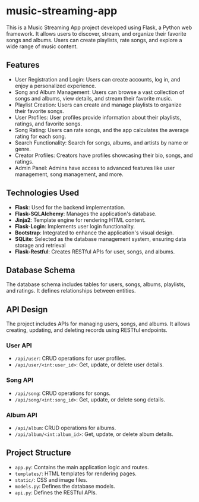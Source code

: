 # music-streaming-app
This is a Music Streaming App project developed using Flask, a Python web framework. It allows users to discover, stream, and organize their favorite songs and albums. Users can create playlists, rate songs, and explore a wide range of music content.

## Features
- User Registration and Login: Users can create accounts, log in, and enjoy a personalized experience.
- Song and Album Management: Users can browse a vast collection of songs and albums, view details, and stream their favorite music.
- Playlist Creation: Users can create and manage playlists to organize their favorite songs.
- User Profiles: User profiles provide information about their playlists, ratings, and favorite songs.
- Song Rating: Users can rate songs, and the app calculates the average rating for each song.
- Search Functionality: Search for songs, albums, and artists by name or genre.
- Creator Profiles: Creators have profiles showcasing their bio, songs, and ratings.
- Admin Panel: Admins have access to advanced features like user management, song management, and more.

## Technologies Used
- **Flask**: Used for the backend implementation.
- **Flask-SQLAlchemy**: Manages the application's database.
- **Jinja2**: Template engine for rendering HTML content.
- **Flask-Login**: Implements user login functionality.
- **Bootstrap**: Integrated to enhance the application's visual design.
- **SQLite**: Selected as the database management system, ensuring data storage and retrieval
- **Flask-Restful**: Creates RESTful APIs for user, songs, and albums.

## Database Schema
The database schema includes tables for users, songs, albums, playlists, and ratings. It defines relationships between entities.

## API Design
The project includes APIs for managing users, songs, and albums. It allows creating, updating, and deleting records using RESTful endpoints.

### User API
- `/api/user`: CRUD operations for user profiles.
- `/api/user/<int:user_id>`: Get, update, or delete user details.

### Song API
- `/api/song`: CRUD operations for songs.
- `/api/song/<int:song_id>`: Get, update, or delete song details.

### Album API
- `/api/album`: CRUD operations for albums.
- `/api/album/<int:album_id>`: Get, update, or delete album details.

## Project Structure
- `app.py`: Contains the main application logic and routes.
- `templates/`: HTML templates for rendering pages.
- `static/`: CSS and image files.
- `models.py`: Defines the database models.
- `api.py`: Defines the RESTful APIs.


